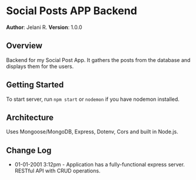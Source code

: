 # Social Posts APP Backend

**Author**: Jelani R.
**Version**: 1.0.0

## Overview

Backend for my Social Post App. It gathers the posts from the database and displays them for the users.

## Getting Started

To start server, run ```npm start``` or ```nodemon``` if you have nodemon installed.

## Architecture

Uses Mongoose/MongoDB, Express, Dotenv, Cors and built in Node.js.

## Change Log

- 01-01-2001 3:12pm - Application has a fully-functional express server. RESTful API with CRUD operations.
